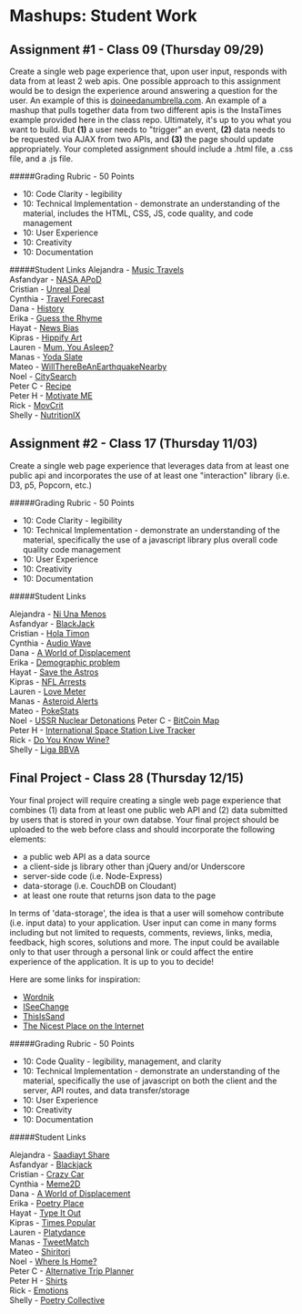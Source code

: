 Mashups: Student Work
===============================

Assignment #1 - Class 09 (Thursday 09/29)
-------------------------
Create a single web page experience that, upon user input, responds with data from at least 2 web apis. One possible approach to this assignment would be to design the experience around answering a question for the user. An example of this is [doineedanumbrella.com](http://doineedanumbrella.com/). An example of a mashup that pulls together data from two different apis is the InstaTimes example provided here in the class repo. Ultimately, it's up to you what you want to build. But **(1)** a user needs to "trigger" an event, **(2)** data needs to be requested via AJAX from two APIs, and **(3)** the page should update appropriately. Your completed assignment should include a .html file, a .css file, and a .js file. 

#####Grading Rubric - 50 Points
* 10: Code Clarity - legibility
* 10: Technical Implementation - demonstrate an understanding of the material, includes the HTML, CSS, JS, code quality, and code management
* 10: User Experience
* 10: Creativity
* 10: Documentation

#####Student Links
Alejandra - [Music Travels](http://atr313.nyuad.im/music/)  
Asfandyar - [NASA APoD](http://as7584.nyuad.im/Project%201/index.html)  
Cristian - [Unreal Deal](http://cmm959.nyuad.im/project1/index.html)  
Cynthia - [Travel Forecast](http://xt405.nyuad.im/Mashups/Travel_Forecast/travelForecast.html)  
Dana - [History](http://daa389.nyuad.im/Project1/Facts&News.html)  
Erika - [Guess the Rhyme](http://elo239.nyuad.im/guess_the_rhyme.html)  
Hayat - [News Bias](http://hah308.nyuad.im/NewsBias/)  
Kipras - [Hippify Art](http://kk2788.nyuad.im/Project_1/index.html)  
Lauren - [Mum, You Asleep?](http://jwy272.nyuad.im/plugging%20API/home.html)  
Manas - [Yoda Slate](http://mp4083.nyuad.im/Project1/Yoda.html)  
Mateo - [WillThereBeAnEarthquakeNearby](http://mjm973.nyuad.im/mashups/earthquakes/)  
Noel - [CitySearch](http://nk1469.nyuad.im/Project%201%20Final/index.html)  
Peter C - [Recipe](http://wc1126.nyuad.im/hw/Recipe%20Site/)  
Peter H - [Motivate ME](http://ph1088.nyuad.im/motivational_quotes/index.html)  
Rick - [MovCrit](http://yjk394.nyuad.im/MashUps/Project%20%231%20-%20MovCrit/)  
Shelly - [NutritionIX](http://sz1152.nyuad.im/Project1/)  

Assignment #2 - Class 17 (Thursday 11/03)
-------------------------
Create a single web page experience that leverages data from at least one public api and incorporates the use of at least one "interaction" library (i.e. D3, p5, Popcorn, etc.)

#####Grading Rubric - 50 Points
* 10: Code Clarity - legibility
* 10: Technical Implementation - demonstrate an understanding of the material, specifically the use of a javascript library plus overall code quality code management
* 10: User Experience
* 10: Creativity
* 10: Documentation

#####Student Links

Alejandra - [Ni Una Menos]()  
Asfandyar - [BlackJack](http://as7584.nyuad.im/Project%202/)  
Cristian - [Hola Timon](http://cmm959.nyuad.im/project2/)  
Cynthia - [Audio Wave](http://xt405.nyuad.im/Mashups/Audio_Wave/)  
Dana - [A World of Displacement](http://daa389.nyuad.im/Project2/refugee-crisis.html)  
Erika - [Demographic problem](http://elo239.nyuad.im/Project_2/)     
Hayat - [Save the Astros](http://hah308.nyuad.im/SaveTheAstros/)  
Kipras - [NFL Arrests](http://kk2788.nyuad.im/Project_2/)  
Lauren - [Love Meter](http://jwy272.nyuad.im/Mashups_Project2/)  
Manas - [Asteroid Alerts](http://mp4083.nyuad.im/Project2/)  
Mateo - [PokeStats](http://mjm973.nyuad.im/mashups/pokestats/)  
Noel - [USSR Nuclear Detonations](http://nk1469.nyuad.im/CartoDB_Project/)
Peter C - [BitCoin Map](http://wc1126.nyuad.im/hw/BitCoin%20Map/index.html)  
Peter H - [International Space Station Live Tracker](http://ph1088.nyuad.im/Map_ISS/)  
Rick - [Do You Know Wine?](http://yjk394.nyuad.im/MashUps/Project%20%232%20-%20Do%20You%20Know%20Wine/)  
Shelly - [Liga BBVA](http://sz1152.nyuad.im/Project2/)  

Final Project - Class 28 (Thursday 12/15)
-------------------------
Your final project will require creating a single web page experience that combines (1) data from at least one public web API and (2) data submitted by users that is stored in your own databse. Your final project should be uploaded to the web before class and should incorporate the following elements:  
* a public web API as a data source
* a client-side js library other than jQuery and/or Underscore
* server-side code (i.e. Node-Express)
* data-storage (i.e. CouchDB on Cloudant)
* at least one route that returns json data to the page  

In terms of 'data-storage', the idea is that a user will somehow contribute (i.e. input data) to your application. User input can come in many forms including but not limited to requests, comments, reviews, links, media, feedback, high scores, solutions and more. The input could be available only to that user through a personal link or could affect the entire experience of the application. It is up to you to decide! 

Here are some links for inspiration:  
* [Wordnik](https://www.wordnik.com/)
* [ISeeChange](https://www.iseechange.org/)
* [ThisIsSand](http://thisissand.com/)
* [The Nicest Place on the Internet](http://thenicestplaceontheinter.net/)  

#####Grading Rubric - 50 Points
* 10: Code Quality - legibility, management, and clarity
* 10: Technical Implementation - demonstrate an understanding of the material, specifically the use of javascript on both the client and the server, API routes, and data transfer/storage 
* 10: User Experience
* 10: Creativity 
* 10: Documentation

#####Student Links

Alejandra - [Saadiayt Share](http://saadiyatshare.herokuapp.com/)  
Asfandyar - [Blackjack]()  
Cristian - [Crazy Car](https://crazycar.herokuapp.com)  
Cynthia - [Meme2D](https://meme2d.herokuapp.com/)  
Dana - [A World of Displacement]()  
Erika - [Poetry Place](http://poetryplace.herokuapp.com/)     
Hayat - [Type It Out]()  
Kipras - [Times Popular](http://timespopular.herokuapp.com/)   
Lauren - [Platydance](https://platydance.herokuapp.com/)  
Manas - [TweetMatch](http://tweetmatch.herokuapp.com/cover)  
Mateo - [Shiritori](https://shiritori-game.herokuapp.com)  
Noel - [Where Is Home?](http://whereishome.herokuapp.com/)  
Peter C - [Alternative Trip Planner](https://alt-planner.herokuapp.com/)    
Peter H - [Shirts]()  
Rick - [Emotions](http://emotionsmoodblocks.herokuapp.com/)  
Shelly - [Poetry Collective](https://poetry-collective.herokuapp.com/)



